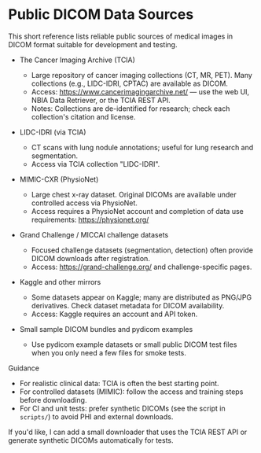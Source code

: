 # Public DICOM Data Sources

This short reference lists reliable public sources of medical images in DICOM format suitable for development and testing.

- The Cancer Imaging Archive (TCIA)
  - Large repository of cancer imaging collections (CT, MR, PET). Many collections (e.g., LIDC-IDRI, CPTAC) are available as DICOM.
  - Access: https://www.cancerimagingarchive.net/ — use the web UI, NBIA Data Retriever, or the TCIA REST API.
  - Notes: Collections are de-identified for research; check each collection's citation and license.

- LIDC-IDRI (via TCIA)
  - CT scans with lung nodule annotations; useful for lung research and segmentation.
  - Access via TCIA collection "LIDC-IDRI".

- MIMIC-CXR (PhysioNet)
  - Large chest x-ray dataset. Original DICOMs are available under controlled access via PhysioNet.
  - Access requires a PhysioNet account and completion of data use requirements: https://physionet.org/

- Grand Challenge / MICCAI challenge datasets
  - Focused challenge datasets (segmentation, detection) often provide DICOM downloads after registration.
  - Access: https://grand-challenge.org/ and challenge-specific pages.

- Kaggle and other mirrors
  - Some datasets appear on Kaggle; many are distributed as PNG/JPG derivatives. Check dataset metadata for DICOM availability.
  - Access: Kaggle requires an account and API token.

- Small sample DICOM bundles and pydicom examples
  - Use pydicom example datasets or small public DICOM test files when you only need a few files for smoke tests.

Guidance
- For realistic clinical data: TCIA is often the best starting point.
- For controlled datasets (MIMIC): follow the access and training steps before downloading.
- For CI and unit tests: prefer synthetic DICOMs (see the script in `scripts/`) to avoid PHI and external downloads.

If you'd like, I can add a small downloader that uses the TCIA REST API or generate synthetic DICOMs automatically for tests.
